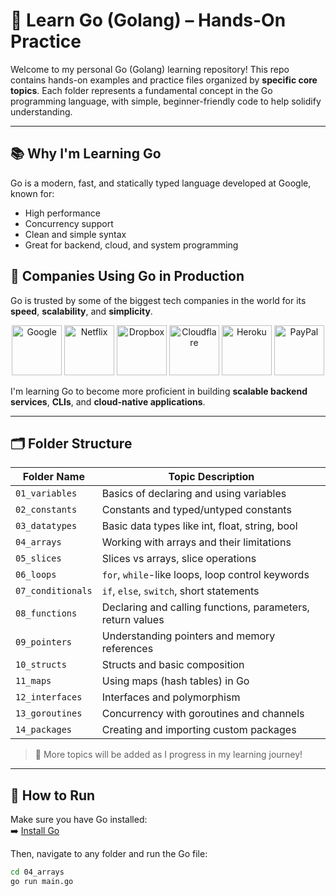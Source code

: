 
# 🐹 Learn Go (Golang) – Hands-On Practice

Welcome to my personal Go (Golang) learning repository! This repo contains hands-on examples and practice files organized by **specific core topics**. Each folder represents a fundamental concept in the Go programming language, with simple, beginner-friendly code to help solidify understanding.

---

## 📚 Why I'm Learning Go

Go is a modern, fast, and statically typed language developed at Google, known for:

- High performance
- Concurrency support
- Clean and simple syntax
- Great for backend, cloud, and system programming

## 💼 Companies Using Go in Production

Go is trusted by some of the biggest tech companies in the world for its **speed**, **scalability**, and **simplicity**.

<p align="center">
  <img src="https://upload.wikimedia.org/wikipedia/commons/thumb/7/73/Google_Logo.svg/512px-Google_Logo.svg.png" width="80" alt="Google" />
  <img src="https://upload.wikimedia.org/wikipedia/commons/thumb/3/3e/Netflix_2015_N_logo.svg/512px-Netflix_2015_N_logo.svg.png" width="80" alt="Netflix" />
  <img src="https://upload.wikimedia.org/wikipedia/commons/thumb/4/44/Dropbox_logo_2017.svg/512px-Dropbox_logo_2017.svg.png" width="80" alt="Dropbox" />
  <img src="https://upload.wikimedia.org/wikipedia/commons/thumb/f/fa/Cloudflare_Logo.svg/512px-Cloudflare_Logo.svg.png" width="80" alt="Cloudflare" />
  <img src="https://upload.wikimedia.org/wikipedia/commons/thumb/2/29/Heroku_logo.svg/512px-Heroku_logo.svg.png" width="80" alt="Heroku" />
  <img src="https://upload.wikimedia.org/wikipedia/commons/thumb/5/51/Paypal.svg/512px-Paypal.svg.png" width="80" alt="PayPal" />
</p>

I'm learning Go to become more proficient in building **scalable backend services**, **CLIs**, and **cloud-native applications**.

---

## 🗂️ Folder Structure

| Folder Name   | Topic Description                                 |
|---------------|---------------------------------------------------|
| `01_variables`| Basics of declaring and using variables            |
| `02_constants`| Constants and typed/untyped constants              |
| `03_datatypes`| Basic data types like int, float, string, bool     |
| `04_arrays`   | Working with arrays and their limitations          |
| `05_slices`   | Slices vs arrays, slice operations                 |
| `06_loops`    | `for`, `while`-like loops, loop control keywords   |
| `07_conditionals`| `if`, `else`, `switch`, short statements        |
| `08_functions`| Declaring and calling functions, parameters, return values |
| `09_pointers` | Understanding pointers and memory references       |
| `10_structs`  | Structs and basic composition                     |
| `11_maps`     | Using maps (hash tables) in Go                    |
| `12_interfaces`| Interfaces and polymorphism                      |
| `13_goroutines`| Concurrency with goroutines and channels         |
| `14_packages` | Creating and importing custom packages            |

> 🧪 More topics will be added as I progress in my learning journey!

---

## 🚀 How to Run

Make sure you have Go installed:  
➡️ [Install Go](https://go.dev/doc/install)

Then, navigate to any folder and run the Go file:

```bash
cd 04_arrays
go run main.go
